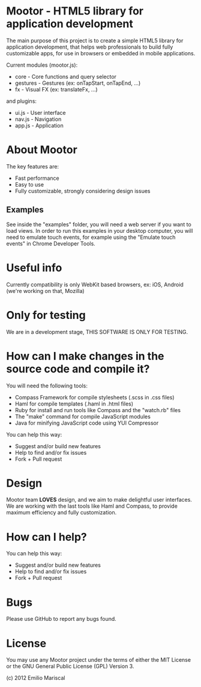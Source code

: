 
# Mootor - HTML5 library for application development

The main purpose of this project is to create a simple HTML5 library for application development, that helps web professionals to build fully customizable apps, for use in browsers or embedded in mobile applications.

Current modules (mootor.js):

* core - Core functions and query selector
* gestures - Gestures (ex: onTapStart, onTapEnd, ...)
* fx - Visual FX (ex: translateFx, ...)

and plugins:

* ui.js - User interface
* nav.js - Navigation
* app.js - Application

# About Mootor

The key features are:

* Fast performance
* Easy to use
* Fully customizable, strongly considering design issues

## Examples

See inside the "examples" folder, you will need a web server if you want to load views. In order to run this examples in your desktop computer, you will need to emulate touch events, for example using the "Emulate touch events" in Chrome Developer Tools.

# Useful info

Currently compatibility is only WebKit based browsers, ex: iOS, Android (we're working on that, Mozilla)

# Only for testing

We are in a development stage, THIS SOFTWARE IS ONLY FOR TESTING.

# How can I make changes in the source code and compile it?

You will need the following tools:

* Compass Framework for compile stylesheets (.scss in .css files)
* Haml for compile templates (.haml in .html files)
* Ruby for install and run tools like Compass and the "watch.rb" files
* The "make" command for compile JavaScript modules
* Java for minifying JavaScript code using YUI Compressor 

You can help this way:

* Suggest and/or build new features
* Help to find and/or fix issues
* Fork + Pull request

# Design

Mootor team **LOVES** design, and we aim to make delightful user interfaces. 
We are working with the last tools like Haml and Compass, to provide maximum 
efficiency and fully customization.

# How can I help?

You can help this way:

* Suggest and/or build new features
* Help to find and/or fix issues
* Fork + Pull request

# Bugs

Please use GitHub to report any bugs found. 

# License

You may use any Mootor project under the terms of either the MIT License or the GNU General Public License (GPL) Version 3.

(c) 2012 Emilio Mariscal
